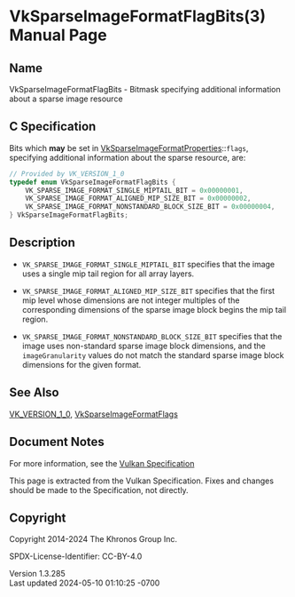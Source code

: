 # VkSparseImageFormatFlagBits(3) Manual Page

## Name

VkSparseImageFormatFlagBits - Bitmask specifying additional information
about a sparse image resource



## <a href="#_c_specification" class="anchor"></a>C Specification

Bits which **may** be set in
[VkSparseImageFormatProperties](https://registry.khronos.org/vulkan/specs/1.3-extensions/man/html/VkSparseImageFormatProperties.html)::`flags`,
specifying additional information about the sparse resource, are:

``` c
// Provided by VK_VERSION_1_0
typedef enum VkSparseImageFormatFlagBits {
    VK_SPARSE_IMAGE_FORMAT_SINGLE_MIPTAIL_BIT = 0x00000001,
    VK_SPARSE_IMAGE_FORMAT_ALIGNED_MIP_SIZE_BIT = 0x00000002,
    VK_SPARSE_IMAGE_FORMAT_NONSTANDARD_BLOCK_SIZE_BIT = 0x00000004,
} VkSparseImageFormatFlagBits;
```

## <a href="#_description" class="anchor"></a>Description

- `VK_SPARSE_IMAGE_FORMAT_SINGLE_MIPTAIL_BIT` specifies that the image
  uses a single mip tail region for all array layers.

- `VK_SPARSE_IMAGE_FORMAT_ALIGNED_MIP_SIZE_BIT` specifies that the first
  mip level whose dimensions are not integer multiples of the
  corresponding dimensions of the sparse image block begins the mip tail
  region.

- `VK_SPARSE_IMAGE_FORMAT_NONSTANDARD_BLOCK_SIZE_BIT` specifies that the
  image uses non-standard sparse image block dimensions, and the
  `imageGranularity` values do not match the standard sparse image block
  dimensions for the given format.

## <a href="#_see_also" class="anchor"></a>See Also

[VK_VERSION_1_0](https://registry.khronos.org/vulkan/specs/1.3-extensions/man/html/VK_VERSION_1_0.html),
[VkSparseImageFormatFlags](https://registry.khronos.org/vulkan/specs/1.3-extensions/man/html/VkSparseImageFormatFlags.html)

## <a href="#_document_notes" class="anchor"></a>Document Notes

For more information, see the <a
href="https://registry.khronos.org/vulkan/specs/1.3-extensions/html/vkspec.html#VkSparseImageFormatFlagBits"
target="_blank" rel="noopener">Vulkan Specification</a>

This page is extracted from the Vulkan Specification. Fixes and changes
should be made to the Specification, not directly.

## <a href="#_copyright" class="anchor"></a>Copyright

Copyright 2014-2024 The Khronos Group Inc.

SPDX-License-Identifier: CC-BY-4.0

Version 1.3.285  
Last updated 2024-05-10 01:10:25 -0700
